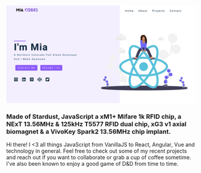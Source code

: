 [![Hi I'm Mia and I make cool stuff.](https://github.com/miadugas/miadugas/blob/master/Mia_cover.png)](https://miadugas-portfolio.netlify.app/)



### Made of Stardust, JavaScript a xM1+ Mifare 1k RFID chip, a NExT 13.56MHz & 125kHz T5577 RFID dual chip, xG3 v1 axial biomagnet & a VivoKey Spark2 13.56MHz chip implant.

Hi there!
I <3 all things JavaScript from VanillaJS to React, Angular, Vue and technology in general.
Feel free to check out some of my recent projects and reach out if you want to collaborate or grab a cup of coffee sometime. 
I've also been known to enjoy a good game of D&D from time to time.

<!--
**miadugas/miadugas** is a ✨ _special_ ✨ repository because its `README.md` (this file) appears on your GitHub profile.

Here are some ideas to get you started:

- 🔭 I’m currently working on ...
- 🌱 I’m currently learning ...
- 👯 I’m looking to collaborate on ...
- 🤔 I’m looking for help with ...
- 💬 Ask me about ...
- 📫 How to reach me: ...
- 😄 Pronouns: ...
- ⚡ Fun fact: ...
-->

